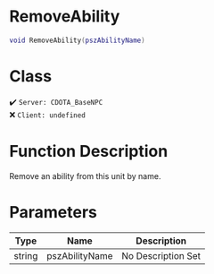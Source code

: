 # RemoveAbility
```lua
void RemoveAbility(pszAbilityName)
```
# Class
✔️ `Server: CDOTA_BaseNPC`  
❌ `Client: undefined`  

# Function Description
Remove an ability from this unit by name.
# Parameters
Type|Name|Description
--|--|--
string|pszAbilityName|No Description Set
